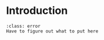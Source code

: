 # Introduction

```{admonition} Page under construction
:class: error
Have to figure out what to put here
```